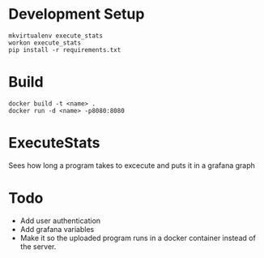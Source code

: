 # Development Setup
```shell script
mkvirtualenv execute_stats
workon execute_stats
pip install -r requirements.txt
```

# Build
```shell script
docker build -t <name> .
docker run -d <name> -p8080:8080
```

# ExecuteStats
Sees how long a program takes to excecute and puts it in a grafana graph


# Todo

* Add user authentication
* Add grafana variables
* Make it so the uploaded program runs in a docker container instead of the server.
